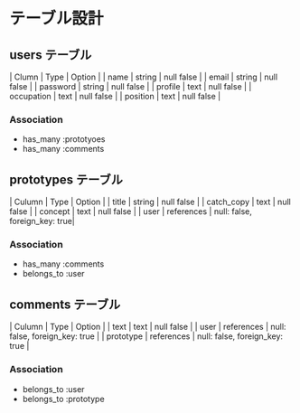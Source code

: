 # テーブル設計

## users テーブル

| Clumn      | Type   | Option     |
| name       | string | null false |
| email      | string | null false |
| password   | string | null false |
| profile    | text   | null false |
| occupation | text   | null false |
| position   | text   | null false |

### Association

- has_many :prototyoes
- has_many :comments

## prototypes テーブル

| Culumn     | Type       | Option                        |
| title      | string     | null false                    |
| catch_copy | text       | null false                    |
| concept    | text       | null false                    |
| user       | references | null: false, foreign_key: true|

### Association

- has_many :comments
- belongs_to :user

## comments テーブル

| Culumn    | Type       | Option                         |
| text      | text       | null false                     |
| user      | references | null: false, foreign_key: true |
| prototype | references | null: false, foreign_key: true |

### Association

- belongs_to :user
- belongs_to :prototype



